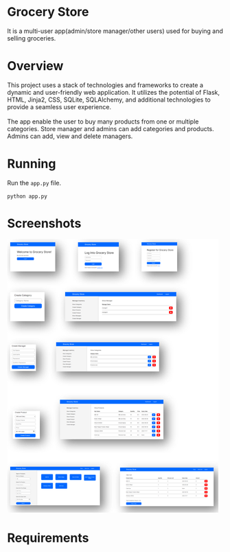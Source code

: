 # Grocery Store
It is a multi-user app(admin/store manager/other users) used for buying and selling groceries. 

# Overview 
This project uses a stack of technologies and frameworks to create a dynamic and user-friendly web application. It utilizes the potential of Flask, HTML, Jinja2, CSS, SQLite, SQLAlchemy, and additional technologies to provide a seamless user experience. <br><br>
The app enable the user to buy many products from one or multiple categories. Store manager and admins can add categories and products. Admins can add, view and delete managers.

# Running 
Run the `app.py` file.
```
python app.py 
```

# Screenshots
![screenshots](image.png)

# Requirements
